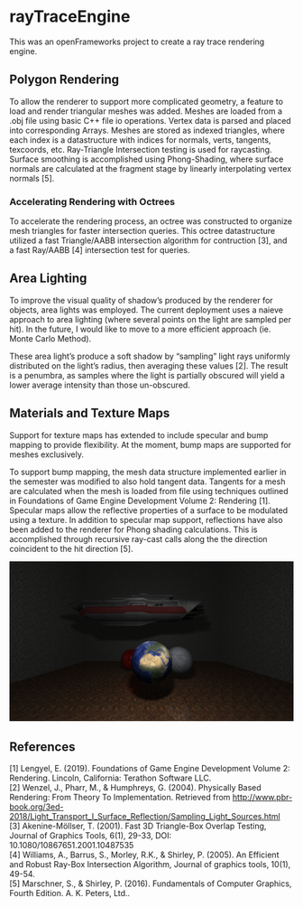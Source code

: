 # rayTraceEngine
This was an openFrameworks project to create a ray trace rendering engine.

## Polygon Rendering
To allow the renderer to support more complicated geometry, a feature to load and render triangular meshes was added.
Meshes are loaded from a .obj file using basic C++ file io operations. Vertex data is parsed and placed into corresponding Arrays.
Meshes are stored as indexed triangles, where each index is a datastructure with indices for normals, verts, tangents, texcoords, etc.
Ray-Triangle Intersection testing is used for raycasting.
Surface smoothing is accomplished using Phong-Shading, where surface normals are calculated at the fragment stage by linearly interpolating vertex normals [5].

### Accelerating Rendering with Octrees
To accelerate the rendering process, an octree was constructed to organize mesh triangles for faster intersection queries. This octree datastructure utilized a fast Triangle/AABB intersection algorithm for contruction [3], and a fast Ray/AABB [4] intersection test for queries.

## Area Lighting
To improve the visual quality of shadow’s produced by the renderer for objects, area lights was employed. The current deployment uses a naieve approach to area lighting (where several points on the light are sampled per hit). In the future, I would like to move to a more efficient approach (ie. Monte Carlo Method).  
  
These area light’s produce a soft shadow by “sampling” light rays uniformly distributed on the light’s radius, then averaging these values [2].
The result is a penumbra, as samples where the light is partially obscured will yield a lower average intensity than those un-obscured.

## Materials and Texture Maps
Support for texture maps has extended to include specular and bump mapping to provide flexibility. At the moment, bump maps are supported for meshes exclusively.
  
To support bump mapping, the mesh data structure implemented earlier in the semester was modified to also hold tangent data.
Tangents for a mesh are calculated when the mesh is loaded from file using techniques outlined in Foundations of Game Engine Development Volume 2: Rendering [1].
Specular maps allow the reflective properties of a surface to be modulated using a texture.
In addition to specular map support, reflections have also been added to the renderer for Phong shading calculations.
This is accomplished through recursive ray-cast calls along the the direction coincident to the hit direction [5].

![Example Render](https://github.com/ZackFiner/rayTraceEngine/blob/FinalProject_phase2/gallery/render_reflections_v1.jpg)
## References
[1] Lengyel, E. (2019). Foundations of Game Engine Development Volume 2: Rendering. Lincoln, California: Terathon Software LLC.  
[2] Wenzel, J., Pharr, M., & Humphreys, G. (2004). Physically Based Rendering: From Theory To Implementation. Retrieved from http://www.pbr-book.org/3ed-2018/Light_Transport_I_Surface_Reflection/Sampling_Light_Sources.html  
[3] Akenine-Möllser, T. (2001). Fast 3D Triangle-Box Overlap Testing, Journal of Graphics Tools, 6(1), 29-33, DOI: 10.1080/10867651.2001.10487535  
[4] Williams, A., Barrus, S., Morley, R.K.,  & Shirley, P. (2005). An Efficient and Robust Ray-Box Intersection Algorithm, Journal of graphics tools, 10(1), 49-54.  
[5]  Marschner, S., & Shirley, P. (2016). Fundamentals of Computer Graphics, Fourth Edition. A. K. Peters, Ltd..  


